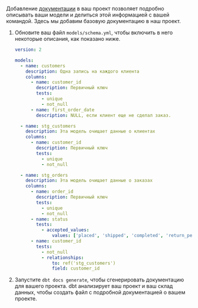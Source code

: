 Добавление [документации](/docs/build/documentation) в ваш проект позволяет подробно описывать ваши модели и делиться этой информацией с вашей командой. Здесь мы добавим базовую документацию в наш проект.

1. Обновите ваш файл `models/schema.yml`, чтобы включить в него некоторые описания, как показано ниже.

    <File name='models/schema.yml'>

    ```yaml
    version: 2

    models:
      - name: customers
        description: Одна запись на каждого клиента
        columns:
          - name: customer_id
            description: Первичный ключ
            tests:
              - unique
              - not_null
          - name: first_order_date
            description: NULL, если клиент еще не сделал заказ.

      - name: stg_customers
        description: Эта модель очищает данные о клиентах
        columns:
          - name: customer_id
            description: Первичный ключ
            tests:
              - unique
              - not_null

      - name: stg_orders
        description: Эта модель очищает данные о заказах
        columns:
          - name: order_id
            description: Первичный ключ
            tests:
              - unique
              - not_null
          - name: status
            tests:
              - accepted_values:
                  values: ['placed', 'shipped', 'completed', 'return_pending', 'returned']
          - name: customer_id
            tests:
              - not_null
              - relationships:
                  to: ref('stg_customers')
                  field: customer_id
    ```

    </File>

2. Запустите `dbt docs generate`, чтобы сгенерировать документацию для вашего проекта. dbt анализирует ваш проект и ваш склад данных, чтобы создать <Term id="json" /> файл с подробной документацией о вашем проекте.